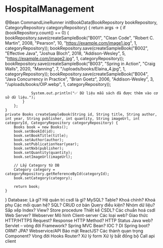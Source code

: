 # HospitalManagement





@Bean
    CommandLineRunner initBookData(BookRepository bookRepository, CategoryRepository categoryRepository) {
        return args -> {
            if (bookRepository.count() == 0) {
                bookRepository.save(createSampleBook("B001", "Clean Code", "Robert C. Martin", 2008, "Pearson", 10, "https://example.com/image1.jpg", 1, categoryRepository));
                bookRepository.save(createSampleBook("B002", "Effective Java", "Joshua Bloch", 2018, "Addison-Wesley", 5, "https://example.com/image2.jpg", 1, categoryRepository));
                bookRepository.save(createSampleBook("B003", "Spring in Action", "Craig Walls", 2020, "Manning", 7, "/uploads/books/Elaina_4.jpg", 1, categoryRepository));
                bookRepository.save(createSampleBook("B004", "Java Concurrency in Practice", "Brian Goetz", 2006, "Addison-Wesley", 3, "/uploads/books/OIP.webp", 1, categoryRepository));

                System.out.println("✅ Dữ liệu mẫu sách đã được thêm vào cơ sở dữ liệu.");
            }
        };
    }
    private Books createSampleBook(String id, String title, String author, int year, String publisher, int quantity, String imageUrl, int categoryId, CategoryRepository categoryRepository) {
        Books book = new Books();
        book.setBookId(id);
        book.setBookTitle(title);
        book.setAuthor(author);
        book.setPublicationYear(year);
        book.setNxb(publisher);
        book.setQuantity(quantity);
        book.setImageUrl(imageUrl);

        // Lấy Category từ DB
        Category category = categoryRepository.getReferenceById(categoryId);
        book.setCategory(category);

        return book;
    }
}
Database:
Là gì?
Hệ quản trị csdl là gì? MySQL?
Table? Khoá chính? Khoá phụ
Các mối quan hệ?
SQL? CRUD cơ bản
Query điều kiện? Nhóm dữ liệu? Sắp xếp
Index? View? Store procedure
Thiết kế CSDL? Các chuẩn hoá csdl
Web
Server? Webserver
Mô hình Client-server
Các loại web?
Giao thức HTTP/HTTPS
Request? Response
HTTP Method? HTTP Status
Java web? Servlet – vòng đời
Framework? Spring MVC
Bean? IOC ? DI
Spring boot?
ORM? JPA?
Webservice/API
Bảo mật
ReactJS? Các thành quan trọng
Component? Vòng đời
Hooks
Router? Xử lý form
Xử lý bất đồng bộ
Call api client
